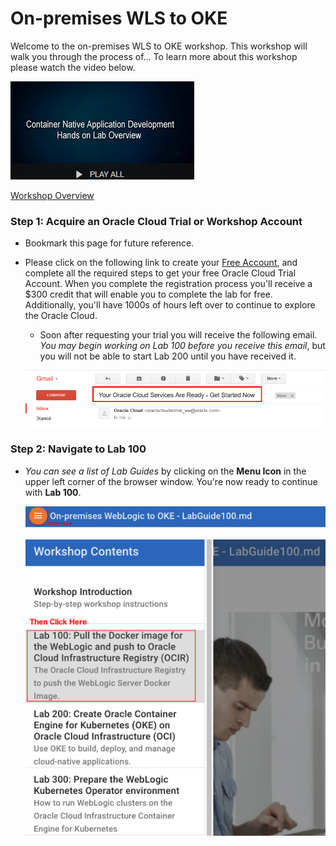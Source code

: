 # On-premises WLS to OKE 

Welcome to the on-premises WLS to OKE workshop. This workshop will walk you through the process of... 
To learn more about this workshop please watch the video below.

![](images/oraclecode/youtube.png)

<a href="https://youtu.be/" target="_video">Workshop Overview</a>

### **Step 1**: Acquire an Oracle Cloud Trial or Workshop Account

- Bookmark this page for future reference.

- Please click on the following link to create your <a class="trial-link" href="link.to.the.trial.signup.page" target="_trial">Free Account</a>, and complete all the required steps to get your free Oracle Cloud Trial Account. When you complete the registration process you'll receive a $300 credit that will enable you to complete the lab for free.  Additionally, you'll have 1000s of hours left over to continue to explore the Oracle Cloud.

  - Soon after requesting your trial you will receive the following email. _You may begin working on Lab 100 before you receive this email_, but you will not be able to start Lab 200 until you have received it.

  ![](images/oraclecode/code_9.png)



### **Step 2**: Navigate to Lab 100

- _You can see a list of Lab Guides_ by clicking on the **Menu Icon** in the upper left corner of the browser window. You're now ready to continue with **Lab 100**.

  ![](images/help1.png)

  ![](images/help2.png)
